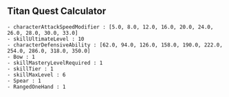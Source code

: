 ## Titan Quest Calculator

    - characterAttackSpeedModifier : [5.0, 8.0, 12.0, 16.0, 20.0, 24.0, 26.0, 28.0, 30.0, 33.0]
    - skillUltimateLevel : 10
    - characterDefensiveAbility : [62.0, 94.0, 126.0, 158.0, 190.0, 222.0, 254.0, 286.0, 318.0, 350.0]
    - Bow : 1
    - skillMasteryLevelRequired : 1
    - skillTier : 1
    - skillMaxLevel : 6
    - Spear : 1
    - RangedOneHand : 1
